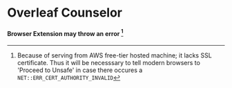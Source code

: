 # Overleaf Counselor

#### Browser Extension may throw an error [^1]

[^1]: Because of serving from AWS free-tier hosted machine; it lacks SSL certificate. Thus it will be necesssary to tell modern browsers to 'Proceed to Unsafe' in case there occures a `NET::ERR_CERT_AUTHORITY_INVALID`
